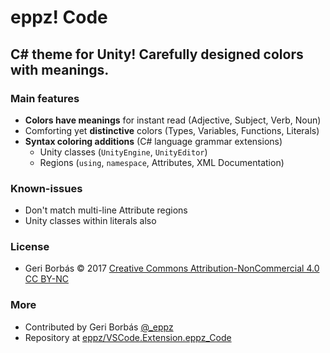 # eppz! Code
## **C# theme for Unity!** Carefully designed colors with meanings.


### Main features

* **Colors have meanings** for instant read (Adjective, Subject, Verb, Noun)
* Comforting yet **distinctive** colors (Types, Variables, Functions, Literals)
* **Syntax coloring additions** (C# language grammar extensions)
    + Unity classes (`UnityEngine`, `UnityEditor`)
    + Regions (`using`, `namespace`, Attributes, XML Documentation)


### Known-issues

* Don't match multi-line Attribute regions
* Unity classes within literals also 


### License

* Geri Borbás © 2017 [Creative Commons Attribution-NonCommercial 4.0 CC BY-NC](https://creativecommons.org/licenses/by-nc/4.0/legalcode)


### More

* Contributed by Geri Borbás [@_eppz](http://twitter.com/_eppz)
* Repository at [eppz/VSCode.Extension.eppz_Code](https://github.com/eppz/VSCode.Extension.eppz_Code.git)
